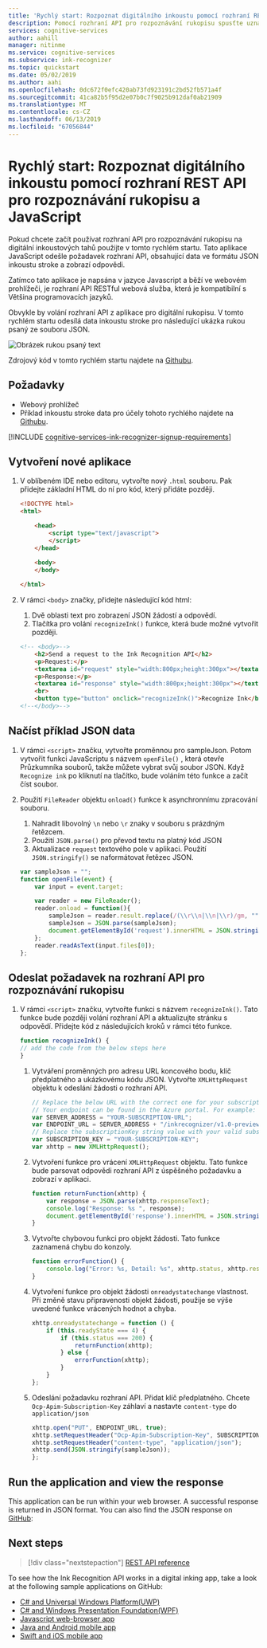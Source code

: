 ```yaml
---
title: 'Rychlý start: Rozpoznat digitálního inkoustu pomocí rozhraní REST API pro rozpoznávání rukopisu a Node.js'
description: Pomocí rozhraní API pro rozpoznávání rukopisu spusťte uznání digitální inkoustových tahů.
services: cognitive-services
author: aahill
manager: nitinme
ms.service: cognitive-services
ms.subservice: ink-recognizer
ms.topic: quickstart
ms.date: 05/02/2019
ms.author: aahi
ms.openlocfilehash: 0dc672f0efc420ab73fd923191c2bd52fb571a4f
ms.sourcegitcommit: 41ca82b5f95d2e07b0c7f9025b912daf0ab21909
ms.translationtype: MT
ms.contentlocale: cs-CZ
ms.lasthandoff: 06/13/2019
ms.locfileid: "67056844"
---
```

# <a name="quickstart-recognize-digital-ink-with-the-ink-recognizer-rest-api-and-javascript"></a>Rychlý start: Rozpoznat digitálního inkoustu pomocí rozhraní REST API pro rozpoznávání rukopisu a JavaScript

Pokud chcete začít používat rozhraní API pro rozpoznávání rukopisu na digitální inkoustových tahů použijte v tomto rychlém startu. Tato aplikace JavaScript odešle požadavek rozhraní API, obsahující data ve formátu JSON inkoustu stroke a zobrazí odpovědi.

Zatímco tato aplikace je napsána v jazyce Javascript a běží ve webovém prohlížeči, je rozhraní API RESTful webová služba, která je kompatibilní s Většina programovacích jazyků.

Obvykle by volání rozhraní API z aplikace pro digitální rukopisu. V tomto rychlém startu odesílá data inkoustu stroke pro následující ukázka rukou psaný ze souboru JSON.

![Obrázek rukou psaný text](../media/handwriting-sample.jpg)

Zdrojový kód v tomto rychlém startu najdete na [Githubu](https://go.microsoft.com/fwlink/?linkid=2089905).

## <a name="prerequisites"></a>Požadavky

- Webový prohlížeč
- Příklad inkoustu stroke data pro účely tohoto rychlého najdete na [Githubu](https://github.com/Azure-Samples/cognitive-services-REST-api-samples/blob/master/javascript/InkRecognition/quickstart/example-ink-strokes.json).


[!INCLUDE [cognitive-services-ink-recognizer-signup-requirements](../../../../includes/cognitive-services-ink-recognizer-signup-requirements.md)]

## <a name="create-a-new-application"></a>Vytvoření nové aplikace

1. V oblíbeném IDE nebo editoru, vytvořte nový `.html` souboru. Pak přidejte základní HTML do ní pro kód, který přidáte později.
    
    ```html
    <!DOCTYPE html>
    <html>
    
        <head>
            <script type="text/javascript">
            </script>
        </head>
        
        <body>
        </body>
    
    </html>
    ```

2. V rámci `<body>` značky, přidejte následující kód html:
    1. Dvě oblasti text pro zobrazení JSON žádostí a odpovědí.
    2. Tlačítka pro volání `recognizeInk()` funkce, která bude možné vytvořit později.
    
    ```HTML
    <!-- <body>-->
        <h2>Send a request to the Ink Recognition API</h2>
        <p>Request:</p>
        <textarea id="request" style="width:800px;height:300px"></textarea>
        <p>Response:</p>
        <textarea id="response" style="width:800px;height:300px"></textarea>
        <br>
        <button type="button" onclick="recognizeInk()">Recognize Ink</button>
    <!--</body>-->
    ```

## <a name="load-the-example-json-data"></a>Načíst příklad JSON data

1. V rámci `<script>` značku, vytvořte proměnnou pro sampleJson. Potom vytvořit funkci JavaScriptu s názvem `openFile()` , která otevře Průzkumníka souborů, takže můžete vybrat svůj soubor JSON. Když `Recognize ink` po kliknutí na tlačítko, bude voláním této funkce a začít číst soubor.
2. Použití `FileReader` objektu `onload()` funkce k asynchronnímu zpracování souboru. 
    1. Nahradit libovolný `\n` nebo `\r` znaky v souboru s prázdným řetězcem. 
    2. Použití `JSON.parse()` pro převod textu na platný kód JSON
    3. Aktualizace `request` textového pole v aplikaci. Použití `JSON.stringify()` se naformátovat řetězec JSON. 
    
    ```javascript
    var sampleJson = "";
    function openFile(event) {
        var input = event.target;
    
        var reader = new FileReader();
        reader.onload = function(){
            sampleJson = reader.result.replace(/(\\r\\n|\\n|\\r)/gm, "");
            sampleJson = JSON.parse(sampleJson);
            document.getElementById('request').innerHTML = JSON.stringify(sampleJson, null, 2);
        };
        reader.readAsText(input.files[0]);
    };
    ```

## <a name="send-a-request-to-the-ink-recognizer-api"></a>Odeslat požadavek na rozhraní API pro rozpoznávání rukopisu

1. V rámci `<script>` značku, vytvořte funkci s názvem `recognizeInk()`. Tato funkce bude později volání rozhraní API a aktualizujte stránku s odpovědí. Přidejte kód z následujících kroků v rámci této funkce. 
        
    ```javascript
    function recognizeInk() {
    // add the code from the below steps here 
    }
    ```

    1. Vytváření proměnných pro adresu URL koncového bodu, klíč předplatného a ukázkovému kódu JSON. Vytvořte `XMLHttpRequest` objektu k odeslání žádosti o rozhraní API. 
        
        ```javascript
        // Replace the below URL with the correct one for your subscription. 
        // Your endpoint can be found in the Azure portal. For example: https://westus2.api.cognitive.microsoft.com
        var SERVER_ADDRESS = "YOUR-SUBSCRIPTION-URL";
        var ENDPOINT_URL = SERVER_ADDRESS + "/inkrecognizer/v1.0-preview/recognize";
        // Replace the subscriptionKey string value with your valid subscription key.
        var SUBSCRIPTION_KEY = "YOUR-SUBSCRIPTION-KEY";
        var xhttp = new XMLHttpRequest();
        ```
    2. Vytvoření funkce pro vrácení `XMLHttpRequest` objektu. Tato funkce bude parsovat odpovědi rozhraní API z úspěšného požadavku a zobrazí v aplikaci. 
            
        ```javascript
        function returnFunction(xhttp) {
            var response = JSON.parse(xhttp.responseText);
            console.log("Response: %s ", response);
            document.getElementById('response').innerHTML = JSON.stringify(response, null, 2);
        }
        ```
    3. Vytvořte chybovou funkci pro objekt žádosti. Tato funkce zaznamená chybu do konzoly. 
            
        ```javascript
        function errorFunction() {
            console.log("Error: %s, Detail: %s", xhttp.status, xhttp.responseText);
        }
        ```

    4. Vytvoření funkce pro objekt žádosti `onreadystatechange` vlastnost. Při změně stavu připravenosti objekt žádosti, použije se výše uvedené funkce vrácených hodnot a chyba.
            
        ```javascript
        xhttp.onreadystatechange = function () {
            if (this.readyState === 4) {
                if (this.status === 200) {
                    returnFunction(xhttp);
                } else {
                    errorFunction(xhttp);
                }
            }
        };
        ```
    
    5. Odeslání požadavku rozhraní API. Přidat klíč předplatného. Chcete `Ocp-Apim-Subscription-Key` záhlaví a nastavte `content-type` do `application/json`
    
        ```javascript
        xhttp.open("PUT", ENDPOINT_URL, true);
        xhttp.setRequestHeader("Ocp-Apim-Subscription-Key", SUBSCRIPTION_KEY);
        xhttp.setRequestHeader("content-type", "application/json");
        xhttp.send(JSON.stringify(sampleJson));
        };

## Run the application and view the response

This application can be run within your web browser. A successful response is returned in JSON format. You can also find the JSON response on [GitHub](https://github.com/Azure-Samples/cognitive-services-REST-api-samples/blob/master/javascript/InkRecognition/quickstart/example-response.json):

## Next steps

> [!div class="nextstepaction"]
> [REST API reference](https://go.microsoft.com/fwlink/?linkid=2089907)

To see how the Ink Recognition API works in a digital inking app, take a look at the following sample applications on GitHub:
* [C# and Universal Windows Platform(UWP)](https://go.microsoft.com/fwlink/?linkid=2089803)  
* [C# and Windows Presentation Foundation(WPF)](https://go.microsoft.com/fwlink/?linkid=2089804)
* [Javascript web-browser app](https://go.microsoft.com/fwlink/?linkid=2089908)       
* [Java and Android mobile app](https://go.microsoft.com/fwlink/?linkid=2089906)
* [Swift and iOS mobile app](https://go.microsoft.com/fwlink/?linkid=2089805)
